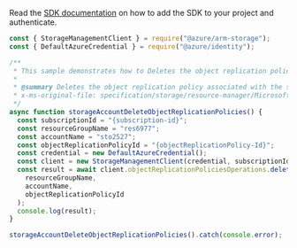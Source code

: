 Read the [SDK documentation](https://github.com/Azure/azure-sdk-for-js/blob/%40azure%2Farm-storage_17.2.0/sdk/storage/arm-storage/README.md) on how to add the SDK to your project and authenticate.

```javascript
const { StorageManagementClient } = require("@azure/arm-storage");
const { DefaultAzureCredential } = require("@azure/identity");

/**
 * This sample demonstrates how to Deletes the object replication policy associated with the specified storage account.
 *
 * @summary Deletes the object replication policy associated with the specified storage account.
 * x-ms-original-file: specification/storage/resource-manager/Microsoft.Storage/stable/2021-09-01/examples/StorageAccountDeleteObjectReplicationPolicy.json
 */
async function storageAccountDeleteObjectReplicationPolicies() {
  const subscriptionId = "{subscription-id}";
  const resourceGroupName = "res6977";
  const accountName = "sto2527";
  const objectReplicationPolicyId = "{objectReplicationPolicy-Id}";
  const credential = new DefaultAzureCredential();
  const client = new StorageManagementClient(credential, subscriptionId);
  const result = await client.objectReplicationPoliciesOperations.delete(
    resourceGroupName,
    accountName,
    objectReplicationPolicyId
  );
  console.log(result);
}

storageAccountDeleteObjectReplicationPolicies().catch(console.error);
```
